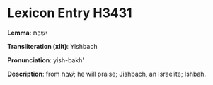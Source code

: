 # Lexicon Entry H3431

**Lemma**: יִשְׁבַּח

**Transliteration (xlit)**: Yishbach

**Pronunciation**: yish-bakh'

**Description**:
from שָׁבַח; he will praise; Jishbach, an Israelite; Ishbah.
